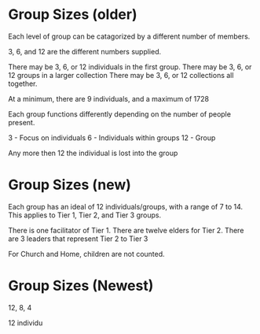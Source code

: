 # Group Sizes (older)

Each level of group can be catagorized by a different number of members.

3, 6, and 12 are the different numbers supplied.

There may be 3, 6, or 12 individuals in the first group.
There may be 3, 6, or 12 groups in a larger collection
There may be 3, 6, or 12 collections all together.

At a minimum, there are 9 individuals, and a maximum of 1728

Each group functions differently depending on the number of people present.

3 - Focus on individuals
6 - Individuals within groups
12 - Group

Any more then 12 the individual is lost into the group

# Group Sizes (new)

Each group has an ideal of 12 individuals/groups, with a range of 7 to 14. This applies to Tier 1, Tier 2, and Tier 3 groups.

There is one facilitator of Tier 1.
There are twelve elders for Tier 2.
There are 3 leaders that represent Tier 2 to Tier 3

For Church and Home, children are not counted.

# Group Sizes (Newest)

12, 8, 4

12 individu
